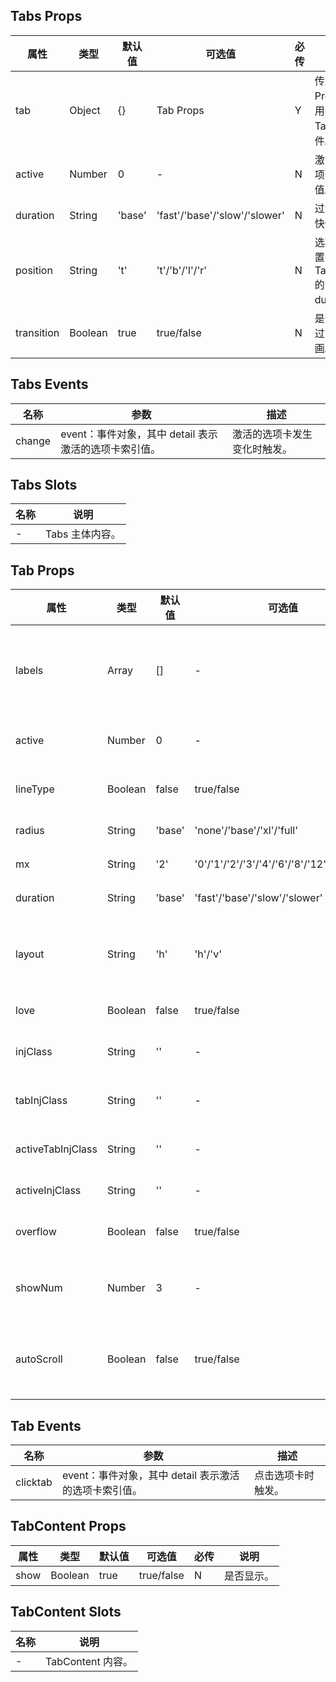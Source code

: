 ## Tabs Props

| 属性       | 类型    | 默认值 | 可选值                        | 必传 | 说明                                     |
| ---------- | ------- | ------ | ----------------------------- | ---- | ---------------------------------------- |
| tab        | Object  | {}     | Tab Props                     | Y    | 传入 Tab Props，作用于内部 Tab 组件。    |
| active     | Number  | 0      | -                             | N    | 激活的选项卡索引值。                     |
| duration   | String  | 'base' | 'fast'/'base'/'slow'/'slower' | N    | 过渡动画快慢。                           |
| position   | String  | 't'    | 't'/'b'/'l'/'r'               | N    | 选项卡位置，对应 Tab Props 的 duration。 |
| transition | Boolean | true   | true/false                    | N    | 是否使用过渡动画。                       |

## Tabs Events

| 名称   | 参数                                                  | 描述                         |
| ------ | ----------------------------------------------------- | ---------------------------- |
| change | event：事件对象，其中 detail 表示激活的选项卡索引值。 | 激活的选项卡发生变化时触发。 |

## Tabs Slots

| 名称 | 说明            |
| ---- | --------------- |
| -    | Tabs 主体内容。 |

## Tab Props

| 属性              | 类型    | 默认值 | 可选值                                     | 必传 | 说明                                          |
| ----------------- | ------- | ------ | ------------------------------------------ | ---- | --------------------------------------------- |
| labels            | Array   | []     | -                                          | Y    | 选项卡内容组，由 text 和 Icon Props 组成。    |
| active            | Number  | 0      | -                                          | N    | 激活的选项卡索引值。                          |
| lineType          | Boolean | false  | true/false                                 | N    | 是否使用线性风格。                            |
| radius            | String  | 'base' | 'none'/'base'/'xl'/'full'                  | N    | 圆角风格。                                    |
| mx                | String  | '2'    | '0'/'1'/'2'/'3'/'4'/'6'/'8'/'12'/'16'/'20' | N    | 左右间距。                                    |
| duration          | String  | 'base' | 'fast'/'base'/'slow'/'slower'              | N    | 过渡动画快慢。                                |
| layout            | String  | 'h'    | 'h'/'v'                                    | N    | 水平或垂直布局，对应 Tabs Props 的 position。 |
| love              | Boolean | false  | true/false                                 | N    | 是否开启关爱版。                              |
| injClass          | String  | ''     | -                                          | N    | Tab 外层注入 CSS。                            |
| tabInjClass       | String  | ''     | -                                          | N    | 单项 Tab 注入 CSS。                           |
| activeTabInjClass | String  | ''     | -                                          | N    | 激活的 Tab 注入 CSS。                         |
| activeInjClass    | String  | ''     | -                                          | N    | 指示器注入 CSS。                              |
| overflow          | Boolean | false  | true/false                                 | N    | 是否开启溢出模式。                            |
| showNum           | Number  | 3      | -                                          | N    | 开启溢出模式时，完整显示 Tab 数。             |
| autoScroll        | Boolean | false  | true/false                                 | N    | 开启溢出模式时，是否开启自动滚动。            |

## Tab Events

| 名称     | 参数                                                  | 描述               |
| -------- | ----------------------------------------------------- | ------------------ |
| clicktab | event：事件对象，其中 detail 表示激活的选项卡索引值。 | 点击选项卡时触发。 |

## TabContent Props

| 属性 | 类型    | 默认值 | 可选值     | 必传 | 说明       |
| ---- | ------- | ------ | ---------- | ---- | ---------- |
| show | Boolean | true   | true/false | N    | 是否显示。 |

## TabContent Slots

| 名称 | 说明              |
| ---- | ----------------- |
| -    | TabContent 内容。 |
